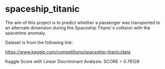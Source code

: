# spaceship_titanic

The aim of this project is to predict whether a passenger was transported to an alternate dimension during the Spaceship Titanic's collision with the spacetime anomaly.

Dataset is from the following link:

https://www.kaggle.com/competitions/spaceship-titanic/data

Kaggle Score with Linear Discriminant Analysis:
SCORE = 0.76128
